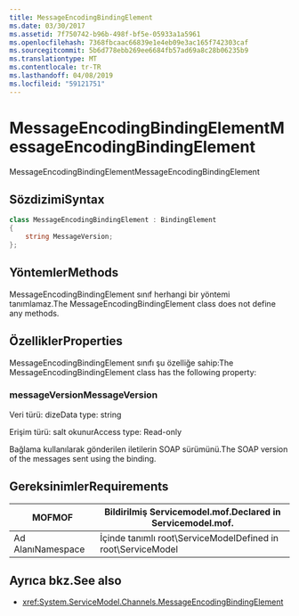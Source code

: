 ```yaml
---
title: MessageEncodingBindingElement
ms.date: 03/30/2017
ms.assetid: 7f750742-b96b-498f-bf5e-05933a1a5961
ms.openlocfilehash: 7368fbcaac66839e1e4eb09e3ac165f742303caf
ms.sourcegitcommit: 5b6d778ebb269ee6684fb57ad69a8c28b06235b9
ms.translationtype: MT
ms.contentlocale: tr-TR
ms.lasthandoff: 04/08/2019
ms.locfileid: "59121751"
---
```

# <a name="messageencodingbindingelement"></a><span data-ttu-id="1ef5f-102">MessageEncodingBindingElement</span><span class="sxs-lookup"><span data-stu-id="1ef5f-102">MessageEncodingBindingElement</span></span>
<span data-ttu-id="1ef5f-103">MessageEncodingBindingElement</span><span class="sxs-lookup"><span data-stu-id="1ef5f-103">MessageEncodingBindingElement</span></span>  
  
## <a name="syntax"></a><span data-ttu-id="1ef5f-104">Sözdizimi</span><span class="sxs-lookup"><span data-stu-id="1ef5f-104">Syntax</span></span>  
```csharp
class MessageEncodingBindingElement : BindingElement
{
    string MessageVersion;  
};  
 ```
  
## <a name="methods"></a><span data-ttu-id="1ef5f-105">Yöntemler</span><span class="sxs-lookup"><span data-stu-id="1ef5f-105">Methods</span></span>  
 <span data-ttu-id="1ef5f-106">MessageEncodingBindingElement sınıf herhangi bir yöntemi tanımlamaz.</span><span class="sxs-lookup"><span data-stu-id="1ef5f-106">The MessageEncodingBindingElement class does not define any methods.</span></span>  
  
## <a name="properties"></a><span data-ttu-id="1ef5f-107">Özellikler</span><span class="sxs-lookup"><span data-stu-id="1ef5f-107">Properties</span></span>  
 <span data-ttu-id="1ef5f-108">MessageEncodingBindingElement sınıfı şu özelliğe sahip:</span><span class="sxs-lookup"><span data-stu-id="1ef5f-108">The MessageEncodingBindingElement class has the following property:</span></span>  
  
### <a name="messageversion"></a><span data-ttu-id="1ef5f-109">messageVersion</span><span class="sxs-lookup"><span data-stu-id="1ef5f-109">MessageVersion</span></span>  
 <span data-ttu-id="1ef5f-110">Veri türü: dize</span><span class="sxs-lookup"><span data-stu-id="1ef5f-110">Data type: string</span></span>  
  
 <span data-ttu-id="1ef5f-111">Erişim türü: salt okunur</span><span class="sxs-lookup"><span data-stu-id="1ef5f-111">Access type: Read-only</span></span>  
  
 <span data-ttu-id="1ef5f-112">Bağlama kullanılarak gönderilen iletilerin SOAP sürümünü.</span><span class="sxs-lookup"><span data-stu-id="1ef5f-112">The SOAP version of the messages sent using the binding.</span></span>  
  
## <a name="requirements"></a><span data-ttu-id="1ef5f-113">Gereksinimler</span><span class="sxs-lookup"><span data-stu-id="1ef5f-113">Requirements</span></span>  
  
|<span data-ttu-id="1ef5f-114">MOF</span><span class="sxs-lookup"><span data-stu-id="1ef5f-114">MOF</span></span>|<span data-ttu-id="1ef5f-115">Bildirilmiş Servicemodel.mof.</span><span class="sxs-lookup"><span data-stu-id="1ef5f-115">Declared in Servicemodel.mof.</span></span>|  
|---------|-----------------------------------|  
|<span data-ttu-id="1ef5f-116">Ad Alanı</span><span class="sxs-lookup"><span data-stu-id="1ef5f-116">Namespace</span></span>|<span data-ttu-id="1ef5f-117">İçinde tanımlı root\ServiceModel</span><span class="sxs-lookup"><span data-stu-id="1ef5f-117">Defined in root\ServiceModel</span></span>|  
  
## <a name="see-also"></a><span data-ttu-id="1ef5f-118">Ayrıca bkz.</span><span class="sxs-lookup"><span data-stu-id="1ef5f-118">See also</span></span>

- <xref:System.ServiceModel.Channels.MessageEncodingBindingElement>
